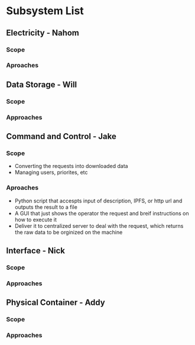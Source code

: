 # Subsystem List

## Electricity - Nahom

### Scope

### Aproaches

## Data Storage - Will

### Scope

### Approaches

## Command and Control - Jake 

### Scope

- Converting the requests into downloaded data
- Managing users, priorites, etc

### Aproaches

- Python script that accespts input of description, IPFS, or http url
  and outputs the result to a file
- A GUI that just shows the operator the request and breif
  instructions on how to execute it
- Deliver it to centralized server to deal with the request, which
  returns the raw data to be orginized on the machine

## Interface - Nick

### Scope

### Approaches

## Physical Container - Addy

### Scope

### Approaches
